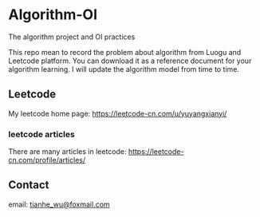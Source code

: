 # Algorithm-OI
The algorithm project and OI practices

This repo mean to record the problem about algorithm from Luogu and Leetcode platform.
You can download it as a reference document for your algorithm learning.
I will update the algorithm model from time to time.

## Leetcode
My leetcode home page: https://leetcode-cn.com/u/yuyangxianyi/

### leetcode articles
There are many articles in leetcode: https://leetcode-cn.com/profile/articles/

## Contact
email: tianhe_wu@foxmail.com
